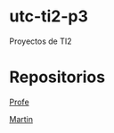 # utc-ti2-p3
Proyectos de TI2

# Repositorios

[Profe](https://github.com/akthanon)

[Martin](https://github.com/Martin69696969696969696969)
